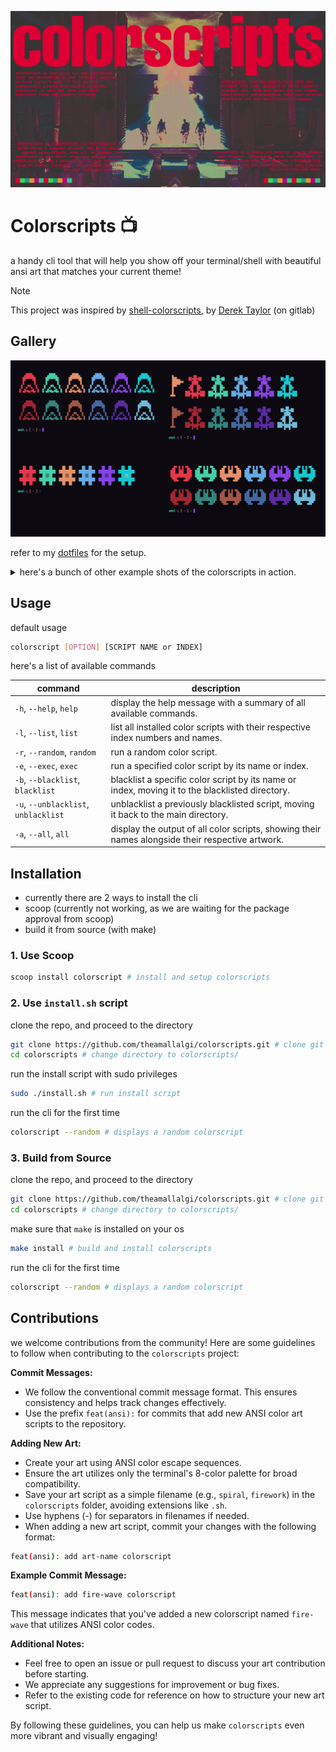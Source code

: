 ![Intro](https://github.com/theamallalgi/colorscripts/blob/main/dependencies/intro.png?raw=true)
# Colorscripts 📺
a handy cli tool that will help you show off your terminal/shell with beautiful ansi art that matches your current theme!

> [!NOTE]
> This project was inspired by [shell-colorscripts](https://gitlab.com/dwt1/shell-color-scripts), by [Derek Taylor](https://gitlab.com/dwt1) (on gitlab)

## Gallery

![example-shot-1](https://github.com/theamallalgi/colorscripts/blob/main/dependencies/shot-1.jpg?raw=true)

refer to my [dotfiles](https://github.com/theamallalgi/dotfiles) for the setup.
<details>
    <summary>here's a bunch of other example shots of the colorscripts in action.</summary>
</br>
    
![example-shot-2](https://github.com/theamallalgi/colorscripts/blob/main/dependencies/shot-2.jpg?raw=true)

![example-shot-3](https://github.com/theamallalgi/colorscripts/blob/main/dependencies/shot-3.jpg?raw=true)
</details>

## Usage

default usage

```bash
colorscript [OPTION] [SCRIPT NAME or INDEX]
```

here's a list of available commands

| **command**                   | **description**                                                                                  |
|-------------------------------|--------------------------------------------------------------------------------------------------|
| `-h`, `--help`, `help`        | display the help message with a summary of all available commands.                              |
| `-l`, `--list`, `list`        | list all installed color scripts with their respective index numbers and names.                 |
| `-r`, `--random`, `random`    | run a random color script.                                                                      |
| `-e`, `--exec`, `exec`        | run a specified color script by its name or index.                                              |
| `-b`, `--blacklist`, `blacklist` | blacklist a specific color script by its name or index, moving it to the blacklisted directory.    |
| `-u`, `--unblacklist`, `unblacklist` | unblacklist a previously blacklisted script, moving it back to the main directory.              |
| `-a`, `--all`, `all`          | display the output of all color scripts, showing their names alongside their respective artwork. |

## Installation

- currently there are 2 ways to install the cli
- scoop (currently not working, as we are waiting for the package approval from scoop)
- build it from source (with make)

### 1. Use Scoop

```bash
scoop install colorscript # install and setup colorscripts
```

### 2. Use `install.sh` script

clone the repo, and proceed to the directory
```bash
git clone https://github.com/theamallalgi/colorscripts.git # clone git repo
cd colorscripts # change directory to colorscripts/
```

run the install script with sudo privileges
```sh
sudo ./install.sh # run install script
```

run the cli for the first time
```sh
colorscript --random # displays a random colorscript
```

### 3. Build from Source

clone the repo, and proceed to the directory
```bash
git clone https://github.com/theamallalgi/colorscripts.git # clone git repo
cd colorscripts # change directory to colorscripts/
```

make sure that `make` is installed on your os
```sh
make install # build and install colorscripts
```

run the cli for the first time
```sh
colorscript --random # displays a random colorscript
```

## Contributions

we welcome contributions from the community! Here are some guidelines to follow when contributing to the `colorscripts` project:

**Commit Messages:**

* We follow the conventional commit message format. This ensures consistency and helps track changes effectively.
* Use the prefix `feat(ansi):` for commits that add new ANSI color art scripts to the repository.

**Adding New Art:**

* Create your art using ANSI color escape sequences.
* Ensure the art utilizes only the terminal's 8-color palette for broad compatibility.
* Save your art script as a simple filename (e.g., `spiral`, `firework`) in the `colorscripts` folder, avoiding extensions like `.sh`.
* Use hyphens (-) for separators in filenames if needed.
* When adding a new art script, commit your changes with the following format:
```sh
feat(ansi): add art-name colorscript
```

**Example Commit Message:**

```sh
feat(ansi): add fire-wave colorscript
```

This message indicates that you've added a new colorscript named `fire-wave` that utilizes ANSI color codes.

**Additional Notes:**

* Feel free to open an issue or pull request to discuss your art contribution before starting.
* We appreciate any suggestions for improvement or bug fixes.
* Refer to the existing code for reference on how to structure your new art script.

By following these guidelines, you can help us make `colorscripts` even more vibrant and visually engaging!
